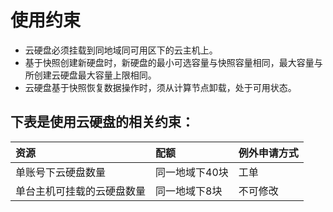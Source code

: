 # 使用约束



- 云硬盘必须挂载到同地域同可用区下的云主机上。
- 基于快照创建新硬盘时，新硬盘的最小可选容量与快照容量相同，最大容量与所创建云硬盘最大容量上限相同。
- 云硬盘基于快照恢复数据操作时，须从计算节点卸载，处于可用状态。

## 下表是使用云硬盘的相关约束：


| 资源	| 配额	| 例外申请方式 |
| :- | :- | :- |
|单账号下云硬盘数量	|同一地域下40块|工单|
|单台主机可挂载的云硬盘数量	|同一地域下8块	|不可修改|



